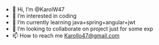 - 👋 Hi, I’m @KarolW47
- 👀 I’m interested in coding 
- 🌱 I’m currently learning java+spring+angular+jwt
- 💞️ I’m looking to collaborate on project just for some exp
- 📫 How to reach me Karollo47@gmail.com

<!---
KarolW47/KarolW47 is a ✨ special ✨ repository because its `README.md` (this file) appears on your GitHub profile.
You can click the Preview link to take a look at your changes.
--->

